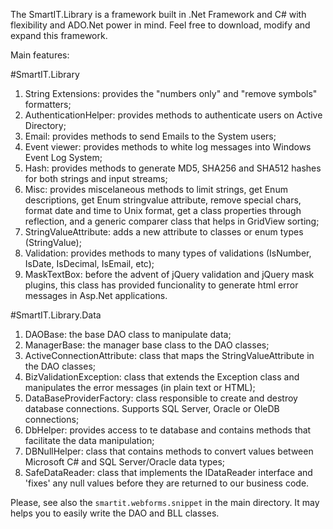 The SmartIT.Library is a framework built in .Net Framework and C# with flexibility and ADO.Net power in mind. Feel free to download, modify and expand this framework.

Main features:

#SmartIT.Library

1. String Extensions: provides the "numbers only" and "remove symbols" formatters;
2. AuthenticationHelper: provides methods to authenticate users on Active Directory;
3. Email: provides methods to send Emails to the System users;
4. Event viewer: provides methods to white log messages into Windows Event Log System;
5. Hash: provides methods to generate MD5, SHA256 and SHA512 hashes for both strings and input streams;
6. Misc: provides miscelaneous methods to limit strings, get Enum descriptions, get Enum stringvalue attribute, remove special chars, format date and time to Unix format, get a class properties through reflection, and a generic comparer class that helps in GridView sorting;
7. StringValueAttribute: adds a new attribute to classes or enum types (StringValue);
8. Validation: provides methods to many types of validations (IsNumber, IsDate, IsDecimal, IsEmail, etc);
9. MaskTextBox: before the advent of jQuery validation and jQuery mask plugins, this class has provided funcionality to generate html error messages in Asp.Net applications.

#SmartIT.Library.Data

1. DAOBase: the base DAO class to manipulate data;
2. ManagerBase: the manager base class to the DAO classes;
3. ActiveConnectionAttribute: class that maps the StringValueAttribute in the DAO classes;
4. BizValidationException: class that extends the Exception class and manipulates the error messages (in plain text or HTML);
5. DataBaseProviderFactory: class responsible to create and destroy database connections. Supports SQL Server, Oracle or OleDB connections;
6. DbHelper: provides access to te database and contains methods that facilitate the data manipulation;
7. DBNullHelper: class that contains methods to convert values between Microsoft C# and SQL Server/Oracle data types;
8. SafeDataReader: class that implements the IDataReader interface and 'fixes' any null values before they are returned to our business code.

Please, see also the `smartit.webforms.snippet` in the main directory. It may helps you to easily write the DAO and BLL classes.
